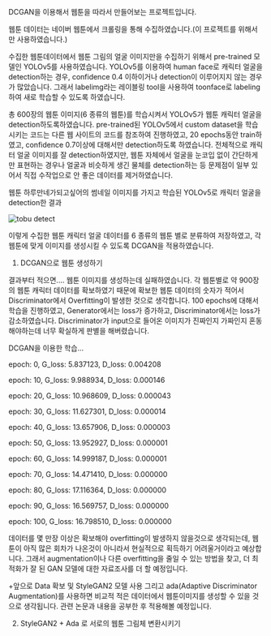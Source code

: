 DCGAN을 이용해서 웹툰을 따라서 만들어보는 프로젝트입니다. 

웹툰 데이터는 네이버 웹툰에서 크롤링을 통해 수집하였습니다.(이 프로젝트를 위해서만 사용하였습니다.)

수집한 웹툰데이터에서 웹툰 그림의 얼굴 이미지만을 수집하기 위해서 pre-trained 모델인 YOLOv5를 사용하였습니다.
YOLOv5를 이용하여 human face로 캐릭터 얼굴을 detection하는 경우, confidence 0.4 이하이거나 detection이 이루어지지 않는 경우가 많았습니다.
그래서 labelimg라는 레이블링 tool을 사용하여 toonface로 labeling하여 새로 학습할 수 있도록 하였습니다.

총 600장의 웹툰 이미지(6 종류의 웹툰)를 학습시켜서 YOLOv5가 웹툰 캐릭터 얼굴을 detection하도록하였습니다. pre-trained된 YOLOv5에서 custom dataset을 학습시키는 코드는 다른 웹 사이트의 코드를 참조하여 진행하였고, 20 epochs동안 train하였고, confidence 0.7이상에 대해서만 detection하도록 하였습니다.
전체적으로 캐릭터 얼굴 이미지를 잘 detection하였지만, 웹툰 자체에서 얼굴을 눈코입 없이 간단하게만 표현하는 경우나 얼굴과 비슷하게 생긴 물체를 detection하는 등 문제점이 일부 있어서 직접 수작업으로 안 좋은 데이터를 제거하였습니다.

웹툰 하루만네가되고싶어의 썸네일 이미지를 가지고 학습된 YOLOv5로 캐릭터 얼굴을 detection한 결과

![tobu detect](https://user-images.githubusercontent.com/54815470/142968225-678ae409-6387-4f04-9c37-53b775671890.jpg)

이렇게 수집한 웹툰 캐릭터 얼굴 데이터를 6 종류의 웹툰 별로 분류하여 저장하였고, 각 웹툰에 맞게 이미지를 생성시킬 수 있도록 DCGAN을 적용하였습니다.

1. DCGAN으로 웹툰 생성하기

결과부터 적으면.... 웹툰 이미지를 생성하는데 실패하였습니다. 
각 웹툰별로 약 900장의 웹툰 캐릭터 데이터를 확보하였기 때문에 확보한 웹툰 데이터의 숫자가 적어서 Discriminator에서 Overfitting이 발생한 것으로 생각합니다.
100 epochs에 대해서 학습을 진행하였고, Generator에서는 loss가 증가하고, Discriminator에서는 loss가 감소하였습니다.
Discriminator가 input으로 들어온 이미지가 진짜인지 가짜인지 혼동해야하는데 너무 확실하게 판별을 해버렸습니다.

DCGAN을 이용한 학습...

epoch: 0,  G_loss: 5.837123,  D_loss: 0.004208

epoch: 10,  G_loss: 9.988934,  D_loss: 0.000146

epoch: 20,  G_loss: 10.968609,  D_loss: 0.000043

epoch: 30,  G_loss: 11.627301,  D_loss: 0.000014

epoch: 40,  G_loss: 13.657906,  D_loss: 0.000003

epoch: 50,  G_loss: 13.952927,  D_loss: 0.000001

epoch: 60,  G_loss: 14.999187,  D_loss: 0.000001

epoch: 70,  G_loss: 14.471410,  D_loss: 0.000000

epoch: 80,  G_loss: 17.116364,  D_loss: 0.000000

epoch: 90,  G_loss: 16.569757,  D_loss: 0.000000

epoch: 100,  G_loss: 16.798510,  D_loss: 0.000000


데이터를 몇 만장 이상은 확보해야 overfitting이 발생하지 않을것으로 생각되는데, 웹툰이 아직 많은 회차가 나온것이 아니라서 현실적으로 획득하기 어려울거이라고 예상합니다.
그래서 augmentation이나 다른 overfitting을 줄일 수 있는 방법을 찾고, 더 최적화가 잘 된 GAN 모델에 대한 자료조사를 더 할 예정입니다.

+앞으로 Data 확보 및 StyleGAN2 모델 사용 그리고 ada(Adaptive Discriminator Augmentation)를 사용하면 비교적 적은 데이터에서 웹툰이미지를 생성할 수 있을 것으로 생각됩니다.
관련 논문과 내용을 공부한 후 적용해볼 예정입니다.

2. StyleGAN2 + Ada 로 서로의 웹툰 그림체 변환시키기 





